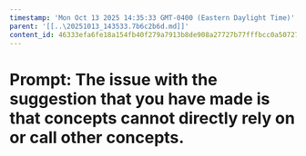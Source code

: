 ```yaml
---
timestamp: 'Mon Oct 13 2025 14:35:33 GMT-0400 (Eastern Daylight Time)'
parent: '[[..\20251013_143533.7b6c2b6d.md]]'
content_id: 46333efa6fe18a154fb40f279a7913b8de908a27727b77fffbcc0a507279a74a
---
```


# Prompt: The issue with the suggestion that you have made is that concepts cannot directly rely on or call other concepts.
